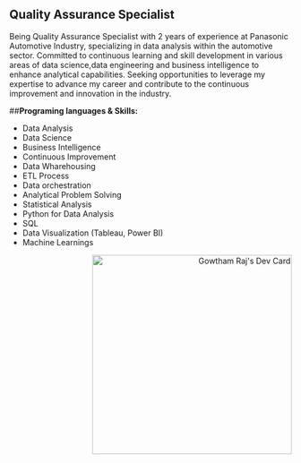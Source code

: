 ## **Quality Assurance Specialist** <br />

Being Quality Assurance Specialist with 2 years of experience at Panasonic Automotive Industry, specializing in data analysis within the automotive sector. Committed to continuous learning and skill development in various areas of data science,data engineering and business intelligence to enhance analytical capabilities. Seeking opportunities to leverage my expertise to advance my career and contribute to the continuous improvement and innovation in the industry.<br />

##**Programing languages & Skills:**

- Data Analysis
- Data Science
- Business Intelligence
- Continuous Improvement
- Data Wharehousing
- ETL Process
- Data orchestration 
- Analytical Problem Solving
- Statistical Analysis
- Python for Data Analysis
- SQL
- Data Visualization (Tableau, Power BI)
- Machine Learnings <br />

<div align="right">
<a href="https://app.daily.dev/gowthamraj933"><img src="https://api.daily.dev/devcards/v2/N73iiYUW8XCTc6d8qt0Q9.png?r=ze1" width="356" alt="Gowtham Raj's Dev Card"/></a>


